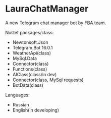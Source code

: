 # LauraChatManager
A new Telegram chat manager bot by FBA team.

NuGet packages/class:
- Newtonsoft.Json
- Telegram.Bot 16.0.1
- WeatherApi(class)
- MySql.Data
- Connector(class)
- Functions(class)
- AIClass(class/in dev)
- Connector(class, MySql requests)
- BotData(class)

Languages:
- Russian
- English(in developing)
